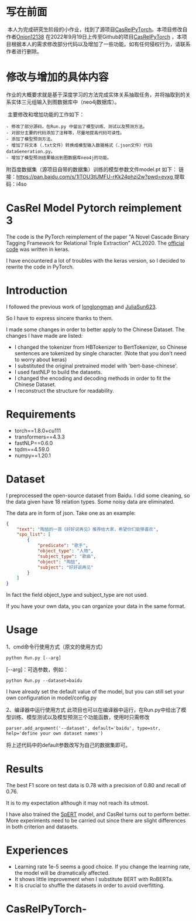 # 写在前面

​	本人为完成研究生阶段的小作业，找到了源项目[CasRelPyTorch](https://github.com/Onion12138/CasRelPyTorch)。本项目修改自作者[Onion12138](https://github.com/Onion12138) 在2022年9月19日上传至Github的项目[CasRelPyTorch](https://github.com/Onion12138/CasRelPyTorch) ，本项目根据本人的需求修改部分代码以及增加了一些功能。如有任何侵权行为，请联系作者进行删除。

# 修改与增加的具体内容

​	作业的大概要求就是基于深度学习的方法完成实体关系抽取任务，并将抽取到的关系实体三元组输入到图数据库中（neo4j数据库）。

​	主要修改和增加功能的工作如下：

	- 修改了部分源码，在Run.py 中留出了模型训练、测试以及预测方法。
	- 对部分主要的代码添加了注释等，尽量地提高代码可读性。
	- 添加了模型预测方法。
	- 增加了将文本（.txt文件）转换成模型输入数据格式（.json文件）代码dataGeneration.py。
	- 增加了模型预测结果输出到图数据库neo4j的功能。
附百度数据集（源项目自带的数据集）训练的模型参数文件model.pt 如下：
链接：[https://pan.baidu.com/s/1lTOU3tUMFU-rKk24phzi2w?pwd=evxg ](https://pan.baidu.com/s/1bBQnTyh_M_PZrqwt7AQrCg?pwd=i4so)
提取码：i4so

# CasRel Model Pytorch reimplement 3
The code is the PyTorch reimplement of the paper "A Novel Cascade Binary Tagging Framework for Relational Triple Extraction" ACL2020. 
The [official code](https://github.com/weizhepei/CasRel) was written in keras. 

I have encountered a lot of troubles with the keras version, so I decided to rewrite the code in PyTorch.
# Introduction
I followed the previous work of [longlongman](https://github.com/longlongman/CasRel-pytorch-reimplement) 
and [JuliaSun623](https://github.com/JuliaSun623/CasRel_fastNLP).

So I have to express sincere thanks to them.

I made some changes in order to better apply to the Chinese Dataset.
The changes I have made are listed:
- I changed the tokenizer from HBTokenizer to BertTokenizer, so Chinese sentences are tokenized by single character.
  (Note that you don't need to worry about keras)
- I substituted the original pretrained model with 'bert-base-chinese'.
- I used fastNLP to build the datasets.
- I changed the encoding and decoding methods in order to fit the Chinese Dataset.
- I reconstruct the structure for readability.
# Requirements
- torch==1.8.0+cu111
- transformers==4.3.3
- fastNLP==0.6.0
- tqdm==4.59.0
- numpy==1.20.1
# Dataset
I preprocessed the open-source dataset from Baidu. I did some cleaning, so the data given have 18 relation types. 
Some noisy data are eliminated.

The data are in form of json. Take one as an example:
```json
{
    "text": "陶喆的一首《好好说再见》推荐给大家，希望你们能够喜欢",
    "spo_list": [
        {
            "predicate": "歌手",
            "object_type": "人物",
            "subject_type": "歌曲",
            "object": "陶喆",
            "subject": "好好说再见"
        }
    ]
}
```
In fact the field object_type and subject_type are not used.

If you have your own data, you can organize your data in the same format.
# Usage
1、cmd命令行使用方式（原文的使用方式）
```
python Run.py [--arg]
```
[--arg]：可选参数，例如：
```
python Run.py --dataset=baidu
```

I have already set the default value of the model, but you can still set your own configuration in model/config.py

2、编译器中运行使用方式
	此项目也可以在编译器中运行，在Run.py中给出了模型训练、模型测试以及模型预测三个功能函数，使用时只需修改

```
parser.add_argument('--dataset', default='baidu', type=str, help='define your own dataset names')
```
将上述代码中的default参数改写为自己的数据集即可。
# Results
The best F1 score on test data is 0.78 with a precision of 0.80 and recall of 0.76.

It is to my expectation although it may not reach its utmost.

I have also trained the [SpERT](https://github.com/lavis-nlp/spert) model, 
and CasRel turns out to perform better. 
More experiments need to be carried out since there are slight differences in both criterion and datasets.

# Experiences
- Learning rate 1e-5 seems a good choice. If you change the learning rate, the model will be dramatically affected.
- It shows little improvement when I substitute BERT with RoBERTa.
- It is crucial to shuffle the datasets in order to avoid overfitting. 



# CasRelPyTorch-
